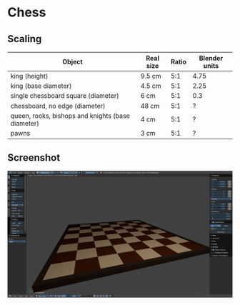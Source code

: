 # Chess

## Scaling

| Object | Real size | Ratio | Blender units |
| --- | --- | --- | --- |
| king (height) | 9.5 cm | 5:1 | 4.75 |
| king (base diameter) | 4.5 cm | 5:1 | 2.25 |
| single chessboard square (diameter) | 6 cm | 5:1 | 0.3 |
| chessboard, no edge (diameter) | 48 cm | 5:1 | ? |
| queen, rooks, bishops and knights (base diameter) | 4 cm | 5:1 | ? |
| pawns | 3 cm | 5:1 | ? |

## Screenshot

![draft chessboard](./screenshots/chessboard.png)

